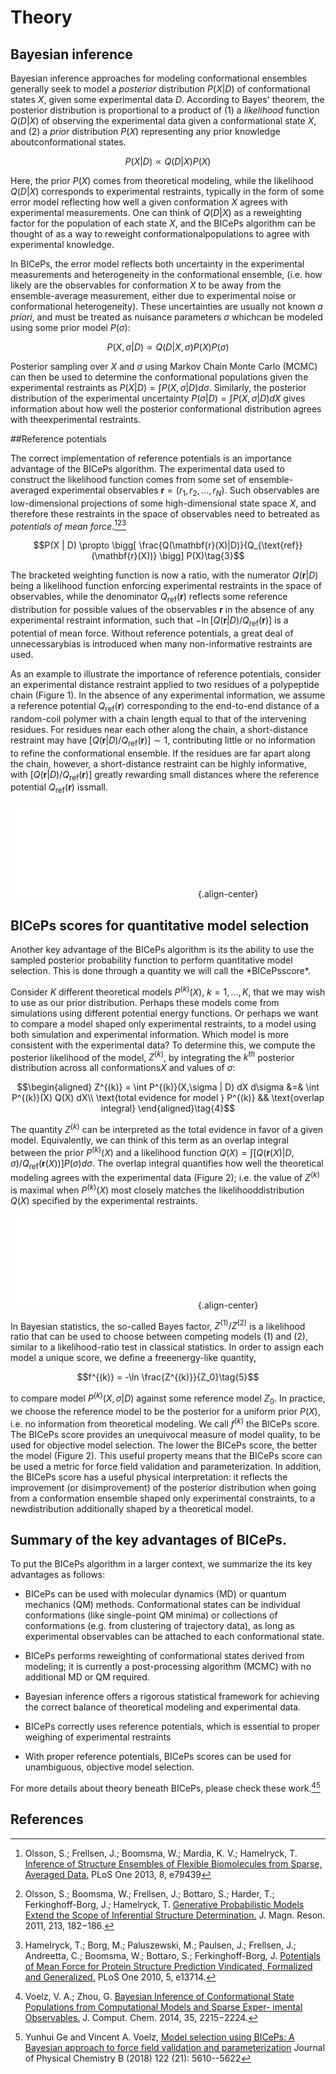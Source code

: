 # Theory

## Bayesian inference

Bayesian inference approaches for modeling conformational ensembles generally seek to model a *posterior* distribution $P(X|D)$ of conformational states $X$, given some experimental data $D$. According to Bayes' theorem, the posterior distribution is proportional to a product of (1) a *likelihood* function $Q(D|X)$ of observing the experimental data given a conformational state $X$, and (2) a *prior* distribution $P(X)$ representing any prior knowledge aboutconformational states. 

$$P(X|D) \propto Q(D|X) P(X)\tag{1}$$

Here, the prior $P(X)$ comes from theoretical modeling, while the likelihood $Q(D|X)$ corresponds to experimental restraints, typically in the form of some error model reflecting how well a given conformation $X$ agrees with experimental measurements. One can think of $Q(D|X)$ as a reweighting factor for the population of each state $X$, and the BICePs algorithm can be thought of as a way to reweight conformationalpopulations to agree with experimental knowledge. 

In BICePs, the error model reflects both uncertainty in the experimental measurements and heterogeneity in the conformational ensemble, (i.e. how likely are the observables for conformation $X$ to be away from the ensemble-average measurement, either due to experimental noise or conformational heterogeneity). These uncertainties are usually not known *a priori*, and must be treated as nuisance parameters $\sigma$ whichcan be modeled using some prior model $P(\sigma)$: 

$$P(X,\sigma | D) \propto Q(D|X,\sigma) P(X) P(\sigma)\tag{2}$$

Posterior sampling over $X$ and $\sigma$ using Markov Chain Monte Carlo (MCMC) can then be used to determine the conformational populations given the experimental restraints as $P(X|D) = \int P(X,\sigma | D) d\sigma$. Similarly, the posterior distribution of the experimental uncertainty $P(\sigma | D) = \int P(X,\sigma | D) dX$ gives information about how well the posterior conformational distribution agrees with theexperimental restraints. 

##Reference potentials

The correct implementation of reference potentials is an importance advantage of the BICePs algorithm. The experimental data used to construct the likelihood function comes from some set of ensemble-averaged experimental observables $\mathbf{r} = (r_1, r_2, ..., r_N)$. Such observables are low-dimensional projections of some high-dimensional state space $X$, and therefore these restraints in the space of observables need to betreated as *potentials of mean force*.[^1][^2][^3] 

$$P(X | D) \propto \bigg[ \frac{Q(\mathbf{r}(X)|D)}{Q_{\text{ref}}(\mathbf{r}(X))} \bigg] P(X)\tag{3}$$

The bracketed weighting function is now a ratio, with the numerator $Q(\mathbf{r}|D)$ being a likelihood function enforcing experimental restraints in the space of observables, while the denominator $Q_{\text{ref}}(\mathbf{r})$ reflects some reference distribution for possible values of the observables $\mathbf{r}$ in the absence of any experimental restraint information, such that $-\ln [Q(\mathbf{r}|D)/Q_{\text{ref}}(\mathbf{r})]$ is a potential of mean force. Without reference potentials, a great deal of unnecessarybias is introduced when many non-informative restraints are used. 

As an example to illustrate the importance of reference potentials, consider an experimental distance restraint applied to two residues of a polypeptide chain (Figure 1). In the absence of any experimental information, we assume a reference potential $Q_{\text{ref}}(\mathbf{r})$ corresponding to the end-to-end distance of a random-coil polymer with a chain length equal to that of the intervening residues. For residues near each other along the chain, a short-distance restraint may have $[Q(\mathbf{r}|D)/Q_{\text{ref}}(\mathbf{r})] \sim 1$, contributing little or no information to refine the conformational ensemble. If the residues are far apart along the chain, however, a short-distance restraint can be highly informative, with $[Q(\mathbf{r}|D)/Q_{\text{ref}}(\mathbf{r})]$ greatly rewarding small distances where the reference potential $Q_{\text{ref}}(\mathbf{r})$ issmall. 

![Figure 1.](figures/Figure1.pdf){.align-center}

## BICePs scores for quantitative model selection

Another key advantage of the BICePs algorithm is its the ability to use the sampled posterior probability function to perform quantitative model selection. This is done through a quantity we will call the \*BICePsscore\*. 

Consider $K$ different theoretical models $P^{(k)}(X)$, $k=1,...,K$, that we may wish to use as our prior distribution. Perhaps these models come from simulations using different potential energy functions. Or perhaps we want to compare a model shaped only experimental restraints, to a model using both simulation and experimental information. Which model is more consistent with the experimental data? To determine this, we compute the posterior likelihood of the model, $Z^{(k)}$, by integrating the $k^{th}$ posterior distribution across all conformations$X$ and values of $\sigma$: 

$$\begin{aligned}
Z^{(k)} = \int P^{(k)}(X,\sigma | D)  dX d\sigma  &=& \int P^{(k)}(X) Q(X) dX\\
 \text{total evidence for model } P^{(k)} && \text{overlap integral}
\end{aligned}\tag{4}$$

The quantity $Z^{(k)}$ can be interpreted as the total evidence in favor of a given model. Equivalently, we can think of this term as an overlap integral between the prior $P^{(k)}(X)$ and a likelihood function $Q(X) = \int [Q(\mathbf{r}(X)|D,\sigma)/Q_{\text{ref}}(\mathbf{r}(X)) ] P(\sigma) d\sigma$. The overlap integral quantifies how well the theoretical modeling agrees with the experimental data (Figure 2); i.e. the value of $Z^{(k)}$ is maximal when $P^{(k)}(X)$ most closely matches the likelihooddistribution $Q(X)$ specified by the experimental restraints. 

![Figure 2.](figures/Figure2.pdf){.align-center}

In Bayesian statistics, the so-called Bayes factor, $Z^{(1)}/Z^{(2)}$ is a likelihood ratio that can be used to choose between competing models (1) and (2), similar to a likelihood-ratio test in classical statistics. In order to assign each model a unique score, we define a freeenergy-like quantity, 

$$f^{(k)} = -\ln \frac{Z^{(k)}}{Z_0}\tag{5}$$

to compare model $P^{(k)}(X,\sigma|D)$ against some reference model $Z_0$. In practice, we choose the reference model to be the posterior for a uniform prior $P(X)$, i.e. no information from theoretical modeling. We call $f^{(k)}$ the BICePs score. The BICePs score provides an unequivocal measure of model quality, to be used for objective model selection. The lower the BICePs score, the better the model (Figure 2). This useful property means that the BICePs score can be used a metric for force field validation and parameterization. In addition, the BICePs score has a useful physical interpretation: it reflects the improvement (or disimprovement) of the posterior distribution when going from a conformation ensemble shaped only experimental constraints, to a newdistribution additionally shaped by a theoretical model. 

## Summary of the key advantages of BICePs.

To put the BICePs algorithm in a larger context, we summarize the its key advantages as follows:

-   BICePs can be used with molecular dynamics (MD) or quantum mechanics
    (QM) methods. Conformational states can be individual conformations
    (like single-point QM minima) or collections of conformations (e.g.
    from clustering of trajectory data), as long as experimental
    observables can be attached to each conformational state.
    
-   BICePs performs reweighting of conformational states derived from
    modeling; it is currently a post-processing algorithm (MCMC) with no
    additional MD or QM required.
    
-   Bayesian inference offers a rigorous statistical framework for
    achieving the correct balance of theoretical modeling and
    experimental data.
    
-   BICePs correctly uses reference potentials, which is essential to
    proper weighing of experimental restraints
    
-   With proper reference potentials, BICePs scores can be used for
    unambiguous, objective model selection.

For more details about theory beneath BICePs, please check these
work.[^4][^5]

## References

[^1]: Olsson, S.; Frellsen, J.; Boomsma, W.; Mardia, K. V.; Hamelryck,
    T. [Inference of Structure Ensembles of Flexible Biomolecules from
    Sparse, Averaged
    Data.](http://journals.plos.org/plosone/article?id=10.1371/journal.pone.0079439)
    PLoS One 2013, 8, e79439

[^2]: Olsson, S.; Boomsma, W.; Frellsen, J.; Bottaro, S.; Harder, T.;
    Ferkinghoff-Borg, J.; Hamelryck, T. [Generative Probabilistic Models
    Extend the Scope of Inferential Structure
    Determination.](https://www.sciencedirect.com/science/article/pii/S1090780711003090?via%3Dihub)
    J. Magn. Reson. 2011, 213, 182−186.

[^3]: Hamelryck, T.; Borg, M.; Paluszewski, M.; Paulsen, J.; Frellsen,
    J.; Andreetta, C.; Boomsma, W.; Bottaro, S.; Ferkinghoff-Borg, J.
    [Potentials of Mean Force for Protein Structure Prediction
    Vindicated, Formalized and
    Generalized.](http://journals.plos.org/plosone/article?id=10.1371/journal.pone.0013714)
    PLoS One 2010, 5, e13714.

[^4]: Voelz, V. A.; Zhou, G. [Bayesian Inference of Conformational State
    Populations from Computational Models and Sparse Exper- imental
    Observables.](https://onlinelibrary.wiley.com/doi/abs/10.1002/jcc.23738)
    J. Comput. Chem. 2014, 35, 2215−2224.

[^5]: Yunhui Ge and Vincent A. Voelz, [Model selection using BICePs: A
    Bayesian approach to force field validation and
    parameterization](https://pubs.acs.org/doi/10.1021/acs.jpcb.7b11871)
    Journal of Physical Chemistry B (2018) 122 (21): 5610--5622
